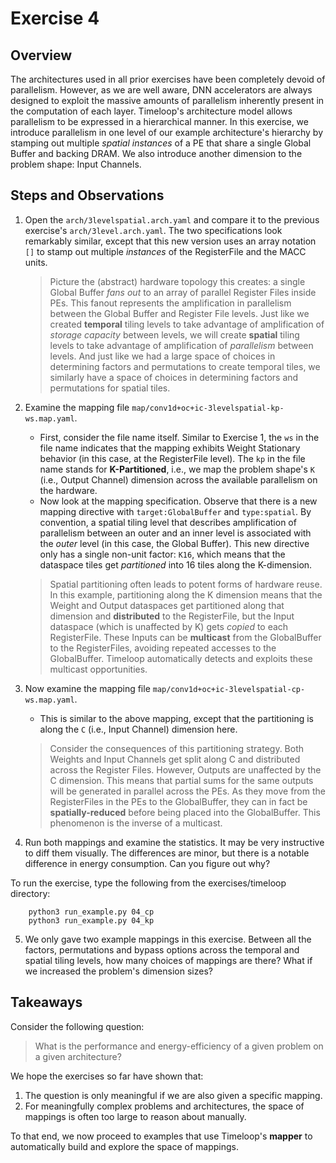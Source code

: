 Exercise 4
==========

## Overview

The architectures used in all prior exercises have been completely devoid of parallelism. However, as we are well aware, DNN accelerators are always designed to exploit the massive amounts of parallelism inherently present in the computation of each layer. Timeloop's architecture model allows parallelism to be expressed in a hierarchical manner. In this exercise, we introduce parallelism in one level of our example architecture's hierarchy by stamping out multiple *spatial instances* of a PE that share a single Global Buffer and backing DRAM. We also introduce another dimension to the problem shape: Input Channels.

## Steps and Observations

1. Open the `arch/3levelspatial.arch.yaml` and compare it to the previous exercise's `arch/3level.arch.yaml`. The two specifications look remarkably similar, except that this new version uses an array notation `[]` to stamp out multiple _instances_ of the RegisterFile and the MACC units.
    > Picture the (abstract) hardware topology this creates: a single Global Buffer _fans out_ to an array of parallel Register Files inside PEs. This fanout represents the amplification in parallelism between the Global Buffer and Register File levels. Just like we created **temporal** tiling levels to take advantage of amplification of _storage capacity_ between levels, we will create **spatial** tiling levels to take advantage of amplification of _parallelism_ between levels. And just like we had a large space of choices in determining factors and permutations to create temporal tiles, we similarly have a space of choices in determining factors and permutations for spatial tiles. 


2. Examine the mapping file `map/conv1d+oc+ic-3levelspatial-kp-ws.map.yaml`.
   - First, consider the file name itself. Similar to Exercise 1, the `ws` in the file name indicates that the mapping exhibits Weight Stationary behavior (in this case, at the RegisterFile level). The `kp` in the file name stands for **K-Partitioned**, i.e., we map the problem shape's `K` (i.e., Output Channel) dimension across the available parallelism on the hardware.
   - Now look at the mapping specification. Observe that there is a new mapping directive with `target:GlobalBuffer` and `type:spatial`. By convention, a spatial tiling level that describes amplification of parallelism between an outer and an inner level is associated with the _outer_ level (in this case, the Global Buffer). This new directive only has a single non-unit factor: `K16`, which means that the dataspace tiles get _partitioned_ into 16 tiles along the K-dimension.
   > Spatial partitioning often leads to potent forms of hardware reuse. In this example, partitioning along the K dimension means that the Weight and Output dataspaces get partitioned along that dimension and **distributed** to the RegisterFile, but the Input dataspace (which is unaffected by K) gets _copied_ to each RegisterFile. These Inputs can be **multicast** from the GlobalBuffer to the RegisterFiles, avoiding repeated accesses to the GlobalBuffer. Timeloop automatically detects and exploits these multicast opportunities.

3. Now examine the mapping file `map/conv1d+oc+ic-3levelspatial-cp-ws.map.yaml`.
   - This is similar to the above mapping, except that the partitioning is along the `C` (i.e., Input Channel) dimension here.
   > Consider the consequences of this partitioning strategy. Both Weights and Input Channels get split along C and distributed across the Register Files. However, Outputs are unaffected by the C dimension. This means that partial sums for the same outputs will be generated in parallel across the PEs. As they move from the RegisterFiles in the PEs to the GlobalBuffer, they can in fact be **spatially-reduced** before being placed into the GlobalBuffer. This phenomenon is the inverse of a multicast.

4. Run both mappings and examine the statistics. It may be very instructive to diff them visually. The differences are minor, but there is a notable difference in energy consumption. Can you figure out why?

To run the exercise, type the following from the exercises/timeloop directory:
```
    python3 run_example.py 04_cp 
    python3 run_example.py 04_kp
```


5. We only gave two example mappings in this exercise. Between all the factors, permutations and bypass options across the temporal and spatial tiling levels, how many choices of mappings are there? What if we increased the problem's dimension sizes?

## Takeaways

Consider the following question:
> What is the performance and energy-efficiency of a given problem on a given architecture?

We hope the exercises so far have shown that:
1. The question is only meaningful if we are also given a specific mapping.
2. For meaningfully complex problems and architectures, the space of mappings is often too large to reason about manually.

To that end, we now proceed to examples that use Timeloop's **mapper** to automatically build and explore the space of mappings.
